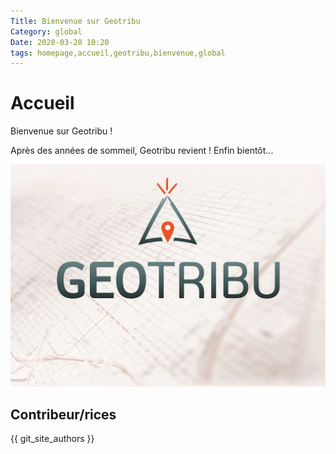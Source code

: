 ```yaml
---
Title: Bienvenue sur Geotribu
Category: global
Date: 2020-03-20 10:20
tags: homepage,accueil,geotribu,bienvenue,global
---
```


# Accueil

Bienvenue sur Geotribu !

Après des années de sommeil, Geotribu revient ! Enfin bientôt...

![Bannière Géotribu](assets/images/geotribu/banner_geotribu.jpg)

## Contribeur/rices

{{ git_site_authors }}
